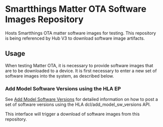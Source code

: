 # Smartthings Matter OTA Software Images Repository

Hosts Smartthings OTA matter software images for testing. This repository is being referenced by Hub V3 to download software image artifacts.

## Usage

When testing Matter OTA, it is necessary to provide software images that are to be downloaded to a device.
It is first necessary to enter a new set of software images into the system, as described below.

### Add Model Software Versions using the HLA EP

See [Add Model Software Versions](https://smartthings.atlassian.net/wiki/spaces/CHIP/pages/2710405187/Add+Model+Software+Versions+using+the+HLA+EP)    for detailed information on how to post a set of software versions using the HLA dcl/add_model_sw_versions API.

This interface will trigger a download of software images from this repository.
